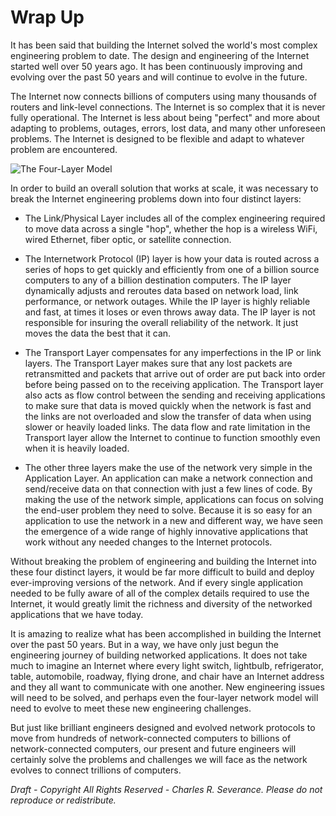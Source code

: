 Wrap Up
=======

It has been said that building the Internet solved the world's most complex
engineering problem to date.  The design and engineering of the Internet
started well over 50 years ago.  It has been continuously improving
and evolving over the past 50 years and will continue to evolve in the future.

The Internet now connects billions of computers using many thousands of routers
and link-level connections.   The Internet is so complex that it is never fully
operational.   The Internet is less about being "perfect" and more about
adapting to problems, outages, errors, lost data, and many other unforeseen
problems.  The Internet is designed to be flexible and adapt to whatever
problem are encountered.

![The Four-Layer Model](../images/layers)

In order to build an overall solution that works at scale, it was necessary to
break the Internet engineering problems down into four distinct layers:

* The Link/Physical Layer includes all of the complex engineering
required to move data across a single "hop", whether the hop is a wireless WiFi,
wired Ethernet, fiber optic, or satellite connection.

* The Internetwork Protocol (IP) layer is how your data is routed
across a series of hops to get quickly and efficiently from one of a billion
source computers to any of a billion destination computers.  The IP layer
dynamically adjusts and reroutes data based on network load, link performance,
or network outages.  While the IP layer is highly reliable and fast, at
times it loses or even throws away data.  The IP layer is not responsible for
insuring the overall reliability of the network.  It just moves the data the
best that it can.

* The Transport Layer compensates for any imperfections in the IP
or link layers.  The Transport Layer makes sure that any lost packets are
retransmitted and packets that arrive out of order are put back into order
before being passed on to the receiving application.  The Transport layer also
acts as flow control between the sending and receiving applications to make
sure that data is moved quickly when the network is fast and the links are
not overloaded and slow the transfer of data when using slower or heavily
loaded links.   The data flow and rate limitation in the Transport layer allow
the Internet to continue to function smoothly even when it is heavily loaded.

* The other three layers make the use of the network very simple
in the Application Layer.  An application can make a network connection and
send/receive data on that connection with just a few lines of code.  By making the
use of the network simple, applications can focus on solving the end-user
problem they need to solve.   Because it is so easy for an application to use
the network in a new and different way, we have seen the emergence of a wide
range of highly innovative applications that work without any needed changes to
the Internet protocols.

Without breaking the problem of engineering and building the Internet into
these four distinct layers, it would be far more difficult to build and deploy
ever-improving versions of the network.  And if every single application needed
to be fully aware of all of the complex details required to use the Internet,
it would greatly limit the richness and diversity of the networked applications
that we have today.

It is amazing to realize what has been accomplished in building the Internet
over the past 50 years.  But in a way, we have only just begun the engineering
journey of building networked applications.  It does not take much to imagine
an Internet where
every light switch, lightbulb, refrigerator, table, automobile, roadway, flying
drone, and chair have an Internet address and they all want to communicate with
one another.   New engineering issues will need to be solved, and perhaps even
the four-layer network model will need to evolve to meet these new engineering
challenges.

But just like brilliant engineers designed and evolved network protocols to
move from hundreds of network-connected computers to billions of
network-connected computers, our present and future engineers will certainly
solve the problems and challenges we will face as the network evolves to connect
trillions of computers.



*Draft - Copyright All Rights Reserved - Charles R. Severance.
Please do not reproduce or redistribute.*
